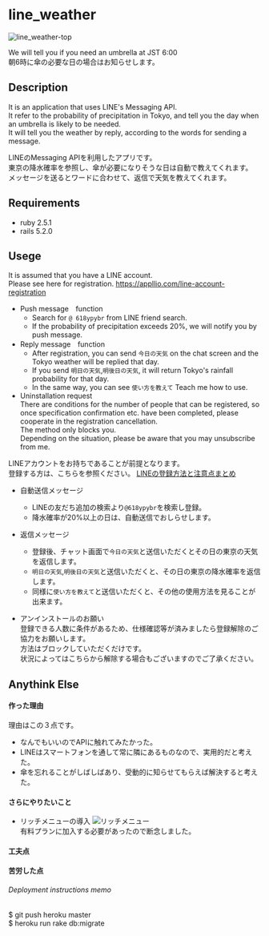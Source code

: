 # line_weather
![line_weather-top](https://user-images.githubusercontent.com/50007961/60940321-147f3600-a316-11e9-8285-3a40a884ef42.png)

We will tell you if you need an umbrella at JST 6:00  
朝6時に傘の必要な日の場合はお知らせします。

## Description
It is an application that uses LINE's Messaging API.  
It refer to the probability of precipitation in Tokyo, and tell you the day when an umbrella is likely to be needed.  
It will tell you the weather by reply, according to the words for sending a message.

LINEのMessaging APIを利用したアプリです。  
東京の降水確率を参照し、傘が必要になりそうな日は自動で教えてくれます。  
メッセージを送るとワードに合わせて、返信で天気を教えてくれます。

## Requirements
- ruby 2.5.1
- rails 5.2.0

## Usege
It is assumed that you have a LINE account.  
Please see here for registration.
https://appllio.com/line-account-registration
- Push message　function
  - Search for `@ 618ypybr` from LINE friend search.
  - If the probability of precipitation exceeds 20%, we will notify you by push message.
- Reply message　function
  - After registration, you can send `今日の天気` on the chat screen and the Tokyo weather will be replied that day.
  - If you send `明日の天気`,`明後日の天気`, it will return Tokyo's rainfall probability for that day.
  - In the same way, you can see `使い方を教えて` Teach me how to use.
- Uninstallation request  
There are conditions for the number of people that can be registered, so once specification confirmation etc. have been completed, please cooperate in the registration cancellation.  
The method only blocks you.  
Depending on the situation, please be aware that you may unsubscribe from me.  
  

LINEアカウントをお持ちであることが前提となります。  
登録する方は、こちらを参照ください。
[LINEの登録方法と注意点まとめ](https://appllio.com/line-account-registration)

- 自動送信メッセージ
  - LINEの友だち追加の検索より`@618ypybr`を検索し登録。
  - 降水確率が20%以上の日は、自動送信でおしらせします。

- 返信メッセージ
  - 登録後、チャット画面で`今日の天気`と送信いただくとその日の東京の天気を返信します。
  - `明日の天気`,`明後日の天気`と送信いただくと、その日の東京の降水確率を返信します。
  - 同様に`使い方を教えて`と送信いただくと、その他の使用方法を見ることが出来ます。

- アンインストールのお願い  
登録できる人数に条件があるため、仕様確認等が済みましたら登録解除のご協力をお願いします。  
方法はブロックしていただくだけです。  
状況によってはこちらから解除する場合もございますのでご了承ください。

## Anythink Else
#### 作った理由
理由はこの３点です。
- なんでもいいのでAPIに触れてみたかった。  
- LINEはスマートフォンを通して常に隣にあるものなので、実用的だと考えた。  
- 傘を忘れることがしばしばあり、受動的に知らせてもらえば解決すると考えた。  
#### さらにやりたいこと
- リッチメニューの導入
![リッチメニュー](https://user-images.githubusercontent.com/50007961/61012702-8741ed00-a3ba-11e9-83be-3550ca2531cf.png)  
有料プランに加入する必要があったので断念しました。
#### 工夫点

#### 苦労した点





###### Deployment instructions memo

  $ git push heroku master  
  $ heroku run rake db:migrate


